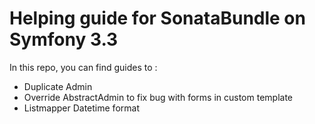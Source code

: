 # Helping guide for SonataBundle on Symfony 3.3 

In this repo, you can find guides to :
* Duplicate Admin
* Override AbstractAdmin to fix bug with forms in custom template 
* Listmapper Datetime format
